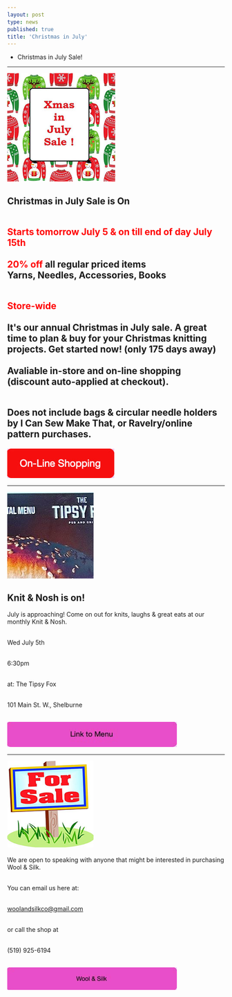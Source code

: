 ```yaml
---
layout: post
type: news
published: true
title: 'Christmas in July'
---
```


- Christmas in July Sale!

<hr />


<p><a href="https://www.woolandsilkcoshop.com/"><img src="/img/xmas_july.jpg"></a></p>
<h2>Christmas in July Sale is On<br /><br />

<font color="red">Starts tomorrow July 5 & on till end of day July 15th<br />
<br />
20% off</font>
all regular priced items
<br />
Yarns, Needles, Accessories, Books<br /><br />

<font color="red">Store-wide</font><br /><br />
It's our annual Christmas in July sale. A great time to plan & buy for your Christmas knitting projects. Get started now! (only 175 days away)
<br /><br />
Avaliable in-store and on-line shopping (discount auto-applied at checkout).<br /><br />

Does not include bags & circular needle holders by I Can Sew Make That, or Ravelry/online pattern purchases.</h2>
<a href="https://www.woolandsilkcoshop.com/"><img src="/img/btn_online_shopping_red.jpg"></a>
<hr />

  

<a href="https://tipsyfoxpub.com/wp-content/uploads/2023/04/NewMenu23.pdf"><img src="/img/tipsy.jpg"> </a>
<h2>Knit & Nosh is on!</h2>
<p>July is approaching! Come on out for knits, laughs & great eats at our monthly Knit & Nosh.<br /><br />

Wed July 5th<br /><br />

6:30pm<br /><br />

at: The Tipsy Fox<br /><br />

101 Main St. W., Shelburne<br /><br />
  
  <a href="https://tipsyfoxpub.com/wp-content/uploads/2023/04/NewMenu23.pdf"><img src="/img/btn_tipsy_menu.jpg"></a> <br />
<hr/>


 <p><a href="https://www.woolandsilkcoshop.com/products/eco-tweed-chunky"><img src="/img/for_sale.jpg"></a> <br /><br />
We are open to speaking with anyone that might be interested in purchasing Wool & Silk.<br /><br />

You can email us here at:<br /><br />

<a href="woolandsilkco@gmail.com">woolandsilkco@gmail.com</a><br /><br />

or call the shop at<br /><br />

(519) 925-6194<br /><br />
  
  <a href="https://www.woolandsilkcoshop.com/"><img src="/img/btn_wool_pink.jpg"></a> </p>

